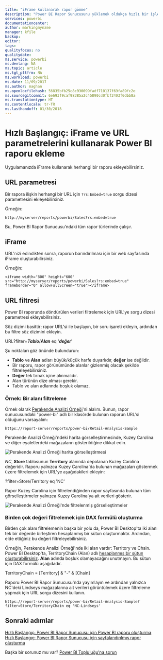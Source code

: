 ```yaml
---
title: "iFrame kullanarak rapor gömme"
description: "Power BI Rapor Sunucusunu yüklemek oldukça hızlı bir işlemdir. İndirmede işleminden yükleme ve yapılandırma aşamasına kadar geçen birkaç dakika içinde çalışmaya başlayabilirsiniz."
services: powerbi
documentationcenter: 
author: markingmyname
manager: kfile
backup: 
editor: 
tags: 
qualityfocus: no
qualitydate: 
ms.service: powerbi
ms.devlang: NA
ms.topic: article
ms.tgt_pltfrm: NA
ms.workload: powerbi
ms.date: 11/09/2017
ms.author: maghan
ms.openlocfilehash: 56835bfb25c8c930099fadf710137f69fa89fc2e
ms.sourcegitcommit: 6e693f9caf98385a2c45890cd0fbf2403f0dbb8a
ms.translationtype: HT
ms.contentlocale: tr-TR
ms.lasthandoff: 01/30/2018
---
```

# <a name="quickstart-embed-a-power-bi-report-using-an-iframe-and-url-parameters"></a>Hızlı Başlangıç: iFrame ve URL parametrelerini kullanarak Power BI raporu ekleme

Uygulamanızda iFrame kullanarak herhangi bir raporu ekleyebilirsiniz. 

## <a name="url-parameter"></a>URL parametresi

Bir rapora ilişkin herhangi bir URL için `?rs:Embed=true` sorgu dizesi parametresini ekleyebilirsiniz.

Örneğin:

```
http://myserver/reports/powerbi/Sales?rs:embed=true
```

Bu, Power BI Rapor Sunucusu'ndaki tüm rapor türlerinde çalışır.

## <a name="iframe"></a>iFrame

URL'nizi edindikten sonra, raporun barındırılması için bir web sayfasında iFrame oluşturabilirsiniz.

Örneğin:

```
<iframe width="800" height="600" src="http://myserver/reports/powerbi/Sales?rs:embed=true" frameborder="0" allowFullScreen="true"></iframe>
```

## <a name="url-filter"></a>URL filtresi

Power BI raporunda döndürülen verileri filtrelemek için URL'ye sorgu dizesi parametresi ekleyebilirsiniz.

Söz dizimi basittir; rapor URL'si ile başlayın, bir soru işareti ekleyin, ardından bu filtre söz dizimini ekleyin.

URL?filter=***Tablo***/***Alan*** eq '***değer***'

Şu noktaları göz önünde bulundurun:

- **Tablo** ve **Alan** adları büyük/küçük harfe duyarlıdır, **değer** ise değildir.
- Bir raporu, rapor görünümünde alanlar gizlenmiş olacak şekilde filtreleyebilirsiniz.
- **Değer** tek tırnak içine alınmalıdır.
- Alan türünün dize olması gerekir.
- Tablo ve alan adlarında boşluk olamaz.

###  <a name="example-filter-on-a-field"></a>Örnek: Bir alanı filtreleme

Örnek olarak [Perakende Analizi Örneği](../sample-datasets.md)'ni alalım. Bunun, rapor sunucusundaki "power-bi" adlı bir klasörde bulunan raporun URL'si olduğunu varsayalım:

```
https://report-server/reports/power-bi/Retail-Analysis-Sample
```

Perakende Analizi Örneği'ndeki harita görselleştirmesinde, Kuzey Carolina ve diğer eyaletlerdeki mağazaların gösterildiğine dikkat edin.

![Perakende Analizi Örneği harita görselleştirmesi](media/quickstart-embed/report-server-retail-analysis-sample-map.png)

*NC*, **Store** tablosunun **Territory** alanında depolanan Kuzey Carolina değeridir. Raporu yalnızca Kuzey Carolina'da bulunan mağazaları göstermek üzere filtrelemek için URL'ye aşağıdakileri ekleyin:

?filter=Store/Territory eq 'NC'

Rapor Kuzey Carolina için filtrelendiğinden rapor sayfasında bulunan tüm görselleştirmeler yalnızca Kuzey Carolina'ya ait verileri gösterir.

![Perakende Analizi Örneği'nde filtrelenmiş görselleştirmeler](media/quickstart-embed/report-server-retail-analysis-sample-filtered-map.png)

### <a name="create-a-dax-formula-to-filter-on-multiple-values"></a>Birden çok değeri filtrelemek için DAX formülü oluşturma

Birden çok alanı filtrelemenin başka bir yolu da, Power BI Desktop'ta iki alanı tek bir değerde birleştiren hesaplanmış bir sütun oluşturmaktır. Ardından, elde ettiğiniz bu değeri filtreleyebilirsiniz.

Örneğin, Perakende Analizi Örneği'nde iki alan vardır: Territory ve Chain. Power BI Desktop'ta, TerritoryChain (Alan) adlı [hesaplanmış bir sütun oluşturabilirsiniz](../desktop-tutorial-create-calculated-columns.md). **Alan** adında boşluk olamayacağını unutmayın. Bu sütun için DAX formülü aşağıdadır.

TerritoryChain = [Territory] & "-" & [Chain]

Raporu Power BI Rapor Sunucusu'nda yayımlayın ve ardından yalnızca NC'deki Lindseys mağazalarına ait verileri görüntülemek üzere filtreleme yapmak için URL sorgu dizesini kullanın.

```
https://report-server/reports/power-bi/Retail-Analysis-Sample?filter=Store/TerritoryChain eq 'NC-Lindseys'

```

## <a name="next-steps"></a>Sonraki adımlar

[Hızlı Başlangıç: Power BI Rapor Sunucusu için Power BI raporu oluşturma](quickstart-create-powerbi-report.md)  
[Hızlı Başlangıç: Power BI Rapor Sunucusu için sayfalandırılmış rapor oluşturma](quickstart-create-paginated-report.md)  

Başka bir sorunuz mu var? [Power BI Topluluğu'na sorun](https://community.powerbi.com/)